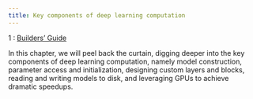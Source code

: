 ```yaml
---
title: Key components of deep learning computation
---
```


1
: [Builders’ Guide](https://d2l.ai/chapter_builders-guide/index.html)

 In this chapter, we will peel back the curtain, digging deeper into the key components of deep learning computation, namely model construction, parameter access and initialization, designing custom layers and blocks, reading and writing models to disk, and leveraging GPUs to achieve dramatic speedups.
